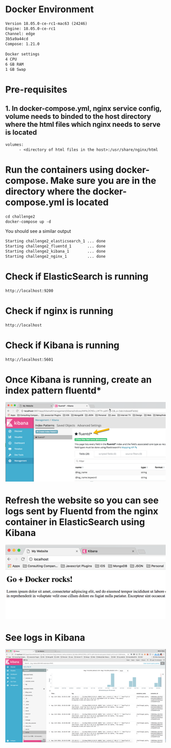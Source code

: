 # Docker Environment
```
Version 18.05.0-ce-rc1-mac63 (24246)
Engine: 18.05.0-ce-rc1
Channel: edge
3b5a9a44cd
Compose: 1.21.0

Docker settings
4 CPU
6 GB RAM
1 GB Swap
```

# Pre-requisites
## 1. In docker-compose.yml, nginx service config, volume needs to binded to the host directory where the html files which nginx needs to serve is located  
```
volumes:
      - <directory of html files in the host>:/usr/share/nginx/html
```

# Run the containers using docker-compose. Make sure you are in the directory where the docker-compose.yml is located
```
cd challenge2
docker-compose up -d
```

You should see a similar output
```
Starting challenge2_elasticsearch_1 ... done
Starting challenge2_fluentd_1       ... done
Starting challenge2_kibana_1        ... done
Starting challenge2_nginx_1         ... done
```

# Check if ElasticSearch is running
```
http://localhost:9200
```

# Check if nginx is running
```
http://localhost
```

# Check if Kibana is running
```
http://localhost:5601
```

# Once Kibana is running, create an index pattern fluentd*

![](images/kibana-fluentd-index-pattern.png)


# Refresh the website so you can see logs sent by Fluentd from the nginx container in ElasticSearch using Kibana
![](images/Screenshot-2018-05-11-20.23.16.png)


# See logs in Kibana
![](images/Screenshot-2018-05-11-20.22.59.png)




    